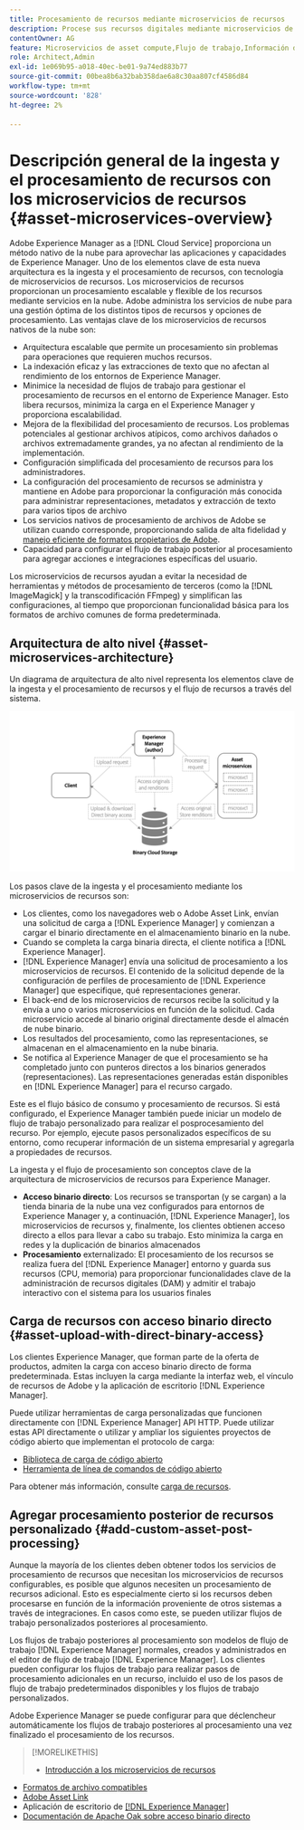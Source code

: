 ```yaml
---
title: Procesamiento de recursos mediante microservicios de recursos
description: Procese sus recursos digitales mediante microservicios de procesamiento de recursos escalables y nativos de la nube.
contentOwner: AG
feature: Microservicios de asset compute,Flujo de trabajo,Información de versión,Procesamiento de recursos
role: Architect,Admin
exl-id: 1e069b95-a018-40ec-be01-9a74ed883b77
source-git-commit: 00bea8b6a32bab358dae6a8c30aa807cf4586d84
workflow-type: tm+mt
source-wordcount: '828'
ht-degree: 2%

---
```


# Descripción general de la ingesta y el procesamiento de recursos con los microservicios de recursos {#asset-microservices-overview}

Adobe Experience Manager as a [!DNL Cloud Service] proporciona un método nativo de la nube para aprovechar las aplicaciones y capacidades de Experience Manager. Uno de los elementos clave de esta nueva arquitectura es la ingesta y el procesamiento de recursos, con tecnología de microservicios de recursos. Los microservicios de recursos proporcionan un procesamiento escalable y flexible de los recursos mediante servicios en la nube. Adobe administra los servicios de nube para una gestión óptima de los distintos tipos de recursos y opciones de procesamiento. Las ventajas clave de los microservicios de recursos nativos de la nube son:

* Arquitectura escalable que permite un procesamiento sin problemas para operaciones que requieren muchos recursos.
* La indexación eficaz y las extracciones de texto que no afectan al rendimiento de los entornos de Experience Manager.
* Minimice la necesidad de flujos de trabajo para gestionar el procesamiento de recursos en el entorno de Experience Manager. Esto libera recursos, minimiza la carga en el Experience Manager y proporciona escalabilidad.
* Mejora de la flexibilidad del procesamiento de recursos. Los problemas potenciales al gestionar archivos atípicos, como archivos dañados o archivos extremadamente grandes, ya no afectan al rendimiento de la implementación.
* Configuración simplificada del procesamiento de recursos para los administradores.
* La configuración del procesamiento de recursos se administra y mantiene en Adobe para proporcionar la configuración más conocida para administrar representaciones, metadatos y extracción de texto para varios tipos de archivo
* Los servicios nativos de procesamiento de archivos de Adobe se utilizan cuando corresponde, proporcionando salida de alta fidelidad y [manejo eficiente de formatos propietarios de Adobe](file-format-support.md).
* Capacidad para configurar el flujo de trabajo posterior al procesamiento para agregar acciones e integraciones específicas del usuario.

Los microservicios de recursos ayudan a evitar la necesidad de herramientas y métodos de procesamiento de terceros (como la [!DNL ImageMagick] y la transcodificación FFmpeg) y simplifican las configuraciones, al tiempo que proporcionan funcionalidad básica para los formatos de archivo comunes de forma predeterminada.

## Arquitectura de alto nivel {#asset-microservices-architecture}

Un diagrama de arquitectura de alto nivel representa los elementos clave de la ingesta y el procesamiento de recursos y el flujo de recursos a través del sistema.

<!-- Proposed DRAFT diagram for asset microservices overview - see section "Asset processing - high-level diagram" in the PPTX deck

https://adobe-my.sharepoint.com/personal/gklebus_adobe_com/_layouts/15/guestaccess.aspx?guestaccesstoken=jexDC5ZnepXSt6dTPciH66TzckS1BPEfdaZuSgHugL8%3D&docid=2_1ec37f0bd4cc74354b4f481cd420e07fc&rev=1&e=CdgElS
-->

![Ingesta y procesamiento de recursos con ](assets/asset-microservices-overview.png "microservicios de recursosIngesta y procesamiento de recursos con microservicios de recursos")

Los pasos clave de la ingesta y el procesamiento mediante los microservicios de recursos son:

* Los clientes, como los navegadores web o Adobe Asset Link, envían una solicitud de carga a [!DNL Experience Manager] y comienzan a cargar el binario directamente en el almacenamiento binario en la nube.
* Cuando se completa la carga binaria directa, el cliente notifica a [!DNL Experience Manager].
* [!DNL Experience Manager] envía una solicitud de procesamiento a los microservicios de recursos. El contenido de la solicitud depende de la configuración de perfiles de procesamiento de [!DNL Experience Manager] que especifique, qué representaciones generar.
* El back-end de los microservicios de recursos recibe la solicitud y la envía a uno o varios microservicios en función de la solicitud. Cada microservicio accede al binario original directamente desde el almacén de nube binario.
* Los resultados del procesamiento, como las representaciones, se almacenan en el almacenamiento en la nube binaria.
* Se notifica al Experience Manager de que el procesamiento se ha completado junto con punteros directos a los binarios generados (representaciones). Las representaciones generadas están disponibles en [!DNL Experience Manager] para el recurso cargado.

Este es el flujo básico de consumo y procesamiento de recursos. Si está configurado, el Experience Manager también puede iniciar un modelo de flujo de trabajo personalizado para realizar el posprocesamiento del recurso. Por ejemplo, ejecute pasos personalizados específicos de su entorno, como recuperar información de un sistema empresarial y agregarla a propiedades de recursos.

La ingesta y el flujo de procesamiento son conceptos clave de la arquitectura de microservicios de recursos para Experience Manager.

* **Acceso binario directo**: Los recursos se transportan (y se cargan) a la tienda binaria de la nube una vez configurados para entornos de Experience Manager y, a continuación,  [!DNL Experience Manager], los microservicios de recursos y, finalmente, los clientes obtienen acceso directo a ellos para llevar a cabo su trabajo. Esto minimiza la carga en redes y la duplicación de binarios almacenados
* **Procesamiento** externalizado: El procesamiento de los recursos se realiza fuera del  [!DNL Experience Manager] entorno y guarda sus recursos (CPU, memoria) para proporcionar funcionalidades clave de la administración de recursos digitales (DAM) y admitir el trabajo interactivo con el sistema para los usuarios finales

## Carga de recursos con acceso binario directo {#asset-upload-with-direct-binary-access}

Los clientes Experience Manager, que forman parte de la oferta de productos, admiten la carga con acceso binario directo de forma predeterminada. Estas incluyen la carga mediante la interfaz web, el vínculo de recursos de Adobe y la aplicación de escritorio [!DNL Experience Manager].

Puede utilizar herramientas de carga personalizadas que funcionen directamente con [!DNL Experience Manager] API HTTP. Puede utilizar estas API directamente o utilizar y ampliar los siguientes proyectos de código abierto que implementan el protocolo de carga:

* [Biblioteca de carga de código abierto](https://github.com/adobe/aem-upload)
* [Herramienta de línea de comandos de código abierto](https://github.com/adobe/aio-cli-plugin-aem)

Para obtener más información, consulte [carga de recursos](add-assets.md).

## Agregar procesamiento posterior de recursos personalizado {#add-custom-asset-post-processing}

Aunque la mayoría de los clientes deben obtener todos los servicios de procesamiento de recursos que necesitan los microservicios de recursos configurables, es posible que algunos necesiten un procesamiento de recursos adicional. Esto es especialmente cierto si los recursos deben procesarse en función de la información proveniente de otros sistemas a través de integraciones. En casos como este, se pueden utilizar flujos de trabajo personalizados posteriores al procesamiento.

Los flujos de trabajo posteriores al procesamiento son modelos de flujo de trabajo [!DNL Experience Manager] normales, creados y administrados en el editor de flujo de trabajo [!DNL Experience Manager]. Los clientes pueden configurar los flujos de trabajo para realizar pasos de procesamiento adicionales en un recurso, incluido el uso de los pasos de flujo de trabajo predeterminados disponibles y los flujos de trabajo personalizados.

Adobe Experience Manager se puede configurar para que déclencheur automáticamente los flujos de trabajo posteriores al procesamiento una vez finalizado el procesamiento de los recursos.

<!-- TBD asgupta, Engg: Create some asset-microservices-data-flow-diagram.
-->

>[!MORELIKETHIS]
>
>* [Introducción a los microservicios de recursos](asset-microservices-configure-and-use.md)
* [Formatos de archivo compatibles](file-format-support.md)
* [Adobe Asset Link](https://helpx.adobe.com/es/enterprise/using/adobe-asset-link.html)
* Aplicación de escritorio de [[!DNL Experience Manager]  ](https://experienceleague.adobe.com/docs/experience-manager-desktop-app/using/introduction.html)
* [Documentación de Apache Oak sobre acceso binario directo](https://jackrabbit.apache.org/oak/docs/features/direct-binary-access.html)

